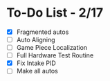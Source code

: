 # To-Do List - 2/17
 - [x] Fragmented autos
 - [ ] Auto Aligning
 - [ ] Game Piece Localization
 - [ ] Full Hardware Test Routine
 - [x] Fix Intake PID
 - [ ] Make all autos
